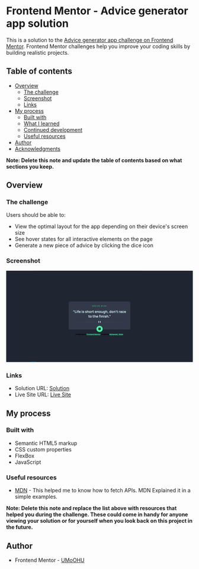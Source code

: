 # Frontend Mentor - Advice generator app solution

This is a solution to the [Advice generator app challenge on Frontend Mentor](https://www.frontendmentor.io/challenges/advice-generator-app-QdUG-13db). Frontend Mentor challenges help you improve your coding skills by building realistic projects.

## Table of contents

- [Overview](#overview)
  - [The challenge](#the-challenge)
  - [Screenshot](#screenshot)
  - [Links](#links)
- [My process](#my-process)
  - [Built with](#built-with)
  - [What I learned](#what-i-learned)
  - [Continued development](#continued-development)
  - [Useful resources](#useful-resources)
- [Author](#author)
- [Acknowledgments](#acknowledgments)

**Note: Delete this note and update the table of contents based on what sections you keep.**

## Overview

### The challenge

Users should be able to:

- View the optimal layout for the app depending on their device's screen size
- See hover states for all interactive elements on the page
- Generate a new piece of advice by clicking the dice icon

### Screenshot

![](./screenshot.jpg)

### Links

- Solution URL: [Solution](https://github.com/UMo0HU/advice-generator-app-main)
- Live Site URL: [Live Site](https://umo0hu.github.io/advice-generator-app-main/)

## My process

### Built with

- Semantic HTML5 markup
- CSS custom properties
- FlexBox
- JavaScript

### Useful resources

- [MDN](https://developer.mozilla.org/en-US/docs/Web/API/Fetch_API/Using_Fetch) - This helped me to know how to fetch APIs. MDN Explained it in a simple examples.

**Note: Delete this note and replace the list above with resources that helped you during the challenge. These could come in handy for anyone viewing your solution or for yourself when you look back on this project in the future.**

## Author

- Frontend Mentor - [UMoOHU](https://www.frontendmentor.io/profile/UMo0HU)
